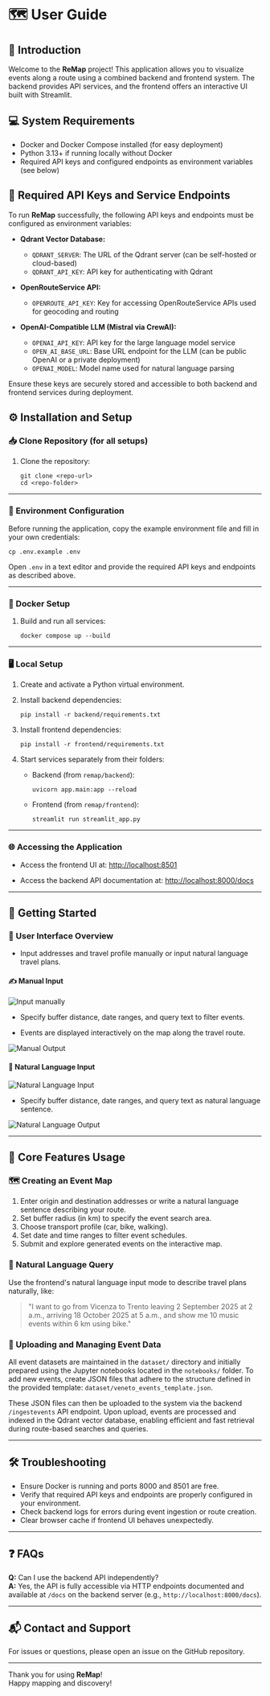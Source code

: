 # 🗺️ User Guide

## 📘 Introduction

Welcome to the **ReMap** project! This application allows you to visualize events along a route using a combined backend and frontend system. The backend provides API services, and the frontend offers an interactive UI built with Streamlit.

## 💻 System Requirements

- Docker and Docker Compose installed (for easy deployment)
- Python 3.13+ if running locally without Docker
- Required API keys and configured endpoints as environment variables (see below)

## 🔐 Required API Keys and Service Endpoints

To run **ReMap** successfully, the following API keys and endpoints must be configured as environment variables:

- **Qdrant Vector Database:**  
  - `QDRANT_SERVER`: The URL of the Qdrant server (can be self-hosted or cloud-based)  
  - `QDRANT_API_KEY`: API key for authenticating with Qdrant

- **OpenRouteService API:**  
  - `OPENROUTE_API_KEY`: Key for accessing OpenRouteService APIs used for geocoding and routing

- **OpenAI-Compatible LLM (Mistral via CrewAI):**  
  - `OPENAI_API_KEY`: API key for the large language model service  
  - `OPEN_AI_BASE_URL`: Base URL endpoint for the LLM (can be public OpenAI or a private deployment)  
  - `OPENAI_MODEL`: Model name used for natural language parsing

Ensure these keys are securely stored and accessible to both backend and frontend services during deployment.



## ⚙️ Installation and Setup

### 📥 Clone Repository (for all setups)

1. Clone the repository:

    ```
    git clone <repo-url>
    cd <repo-folder>
    ```

---
### 📝 Environment Configuration

Before running the application, copy the example environment file and fill in your own credentials:

```
cp .env.example .env
```

Open `.env` in a text editor and provide the required API keys and endpoints as described above.

---


### 🐳 Docker Setup

1. Build and run all services:

    ```
    docker compose up --build
    ```

---

### 🖥️ Local Setup

1. Create and activate a Python virtual environment.

2. Install backend dependencies:

    ```
    pip install -r backend/requirements.txt
    ```

3. Install frontend dependencies:

    ```
    pip install -r frontend/requirements.txt
    ```

4. Start services separately from their folders:

    - Backend (from `remap/backend`):

      ```
      uvicorn app.main:app --reload
      ```

    - Frontend (from `remap/frontend`):

      ```
      streamlit run streamlit_app.py
      ```

---

### 🌐 Accessing the Application

- Access the frontend UI at: [http://localhost:8501](http://localhost:8501)  

- Access the backend API documentation at: [http://localhost:8000/docs](http://localhost:8000/docs)  

---

## 🚀 Getting Started

### 🧭 User Interface Overview

- Input addresses and travel profile manually or input natural language travel plans.

#### ✍️ Manual Input

![Input manually](./images/manualinput.png "Enter the input data")

- Specify buffer distance, date ranges, and query text to filter events.

- Events are displayed interactively on the map along the travel route.

![Manual Output](./images/manualoutput.png "Events Displayed on Map")

#### 💬 Natural Language Input

![Natural Language Input](./images/naturallanguageinput.png "Natural Language Input Mode")

- Specify buffer distance, date ranges, and query text as natural language sentence.

![Natural Language Output](./images/naturallanguageoutput.png "Events Displayed on Map")

---

## 🔧 Core Features Usage

### 🗺️ Creating an Event Map

1. Enter origin and destination addresses or write a natural language sentence describing your route.
2. Set buffer radius (in km) to specify the event search area.
3. Choose transport profile (car, bike, walking).
4. Set date and time ranges to filter event schedules.
5. Submit and explore generated events on the interactive map.

### 🧠 Natural Language Query

Use the frontend's natural language input mode to describe travel plans naturally, like:

> "I want to go from Vicenza to Trento leaving 2 September 2025 at 2 a.m., arriving 18 October 2025 at 5 a.m., and show me 10 music events within 6 km using bike."

### 📂 Uploading and Managing Event Data

All event datasets are maintained in the `dataset/` directory and initially prepared using the Jupyter notebooks located in the `notebooks/` folder. To add new events, create JSON files that adhere to the structure defined in the provided template: `dataset/veneto_events_template.json`. 

These JSON files can then be uploaded to the system via the backend `/ingestevents` API endpoint. Upon upload, events are processed and indexed in the Qdrant vector database, enabling efficient and fast retrieval during route-based searches and queries.

---

## 🛠️ Troubleshooting

- Ensure Docker is running and ports 8000 and 8501 are free.
- Verify that required API keys and endpoints are properly configured in your environment.
- Check backend logs for errors during event ingestion or route creation.
- Clear browser cache if frontend UI behaves unexpectedly.

---

## ❓ FAQs

**Q:** Can I use the backend API independently?  
**A:** Yes, the API is fully accessible via HTTP endpoints documented and available at `/docs` on the backend server (e.g., `http://localhost:8000/docs`).

---

## 📬 Contact and Support

For issues or questions, please open an issue on the GitHub repository.

---

Thank you for using **ReMap**!  
Happy mapping and discovery!
